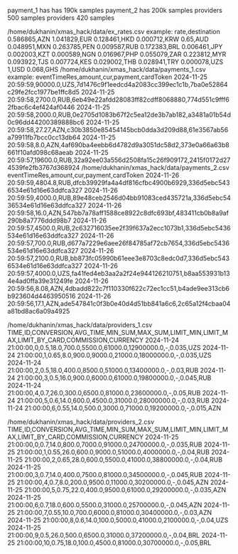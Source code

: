payment_1 has has 190k samples
payment_2 has 200k samples
providers 500 samples
providers 420 samples 

/home/dukhanin/xmas_hack/data/ex_rates.csv
example:
rate,destination
0.586865,AZN
1.041829,EUR
0.128461,HKD
0.000712,KRW
0.65,AUD
0.048951,MXN
0.263785,PEN
0.009587,RUB
0.172383,BRL
0.006461,JPY
0.002003,KZT
0.000589,NGN
0.016967,PHP
0.055079,ZAR
0.223812,MYR
0.093922,TJS
0.007724,KES
0.029002,THB
0.028941,TRY
0.000078,UZS
1,USD
0.068,GHS
/home/dukhanin/xmas_hack/data/payments_1.csv
example:
eventTimeRes,amount,cur,payment,cardToken
2024-11-25 20:59:59,90000.0,UZS,7d1476c9f1eedcd4a2083cc399ec1c1b,7ba0e52864c29fe2fcc1977be1ffc8d5
2024-11-25 20:59:58,2700.0,RUB,6eb49e22afdd28083ff82cdff8068880,774d551c9fff62fbac6c4ef424af0446
2024-11-25 20:59:58,2000.0,RUB,0e2705d1083b67f2c5ea12de3b7ab182,a3481a01b54d0c96dd44200389888bc6
2024-11-25 20:59:58,27.27,AZN,c30b3850e85454145bcb0dda3d209d88,61e3567ab56a79911fb7bcc0cc13db64
2024-11-25 20:59:58,8.0,AZN,4af690ba4eebb6d4782d9a3051dc58d2,373e0a66a63b8661f10afd098c68aeab
2024-11-25 20:59:57,19600.0,RUB,32a92ee03a556d2508fa15c26f909172,2415f0172d274539fe2fb3767d368924
/home/dukhanin/xmas_hack/data/payments_2.csv
eventTimeRes,amount,cur,payment,cardToken
2024-11-26 20:59:59,4804.8,RUB,dfcb39929fa4a4df816cfbc4900b6929,336d5ebc5436534e61d16e63ddfca327
2024-11-26 20:59:59,4000.0,RUB,89e48ceb2546d04bb91083ced435721a,336d5ebc5436534e61d16e63ddfca327
2024-11-26 20:59:58,16.0,AZN,547bb7a78aff1588ce8922c8dfc693bf,483411cb0b8a9af290b8a7776ddd98b7
2024-11-26 20:59:57,4500.0,RUB,2c632716035ee2f39f637a2ecc1073b1,336d5ebc5436534e61d16e63ddfca327
2024-11-26 20:59:57,700.0,RUB,d677a7229e6aee26f84785af72cb7654,336d5ebc5436534e61d16e63ddfca327
2024-11-26 20:59:57,2100.0,RUB,bb873fc05990b61eee3e8703c8edc0d7,336d5ebc5436534e61d16e63ddfca327
2024-11-26 20:59:57,4000.0,UZS,fa41fed4eb3aa2a2f24e944126210751,b8aa553931b134e4ad0ffa39e31249fe
2024-11-26 20:59:56,8.08,AZN,4dbadd822c7f110330f622c72ec1cc51,b4ade9ee313cb6b923604d4463950516
2024-11-26 20:59:56,17.1,AZN,ade547841c0f3b0e40d4d51bb841a6c6,2c65a12f4cbaa04a81bd8ac6a09a4925

/home/dukhanin/xmas_hack/data/providers_1.csv
TIME,ID,CONVERSION,AVG_TIME,MIN_SUM,MAX_SUM,LIMIT_MIN,LIMIT_MAX,LIMIT_BY_CARD,COMMISSION,CURRENCY
2024-11-24 21:00:00,0,0.5,18.0,700.0,5500.0,61000.0,12900000.0,-,0.035,UZS
2024-11-24 21:00:00,1,0.65,8.0,900.0,9000.0,21000.0,18000000.0,-,0.035,UZS
2024-11-24 21:00:00,2,0.5,18.0,400.0,8500.0,51000.0,13400000.0,-,0.03,RUB
2024-11-24 21:00:00,3,0.5,16.0,900.0,6000.0,61000.0,19800000.0,-,0.045,RUB
2024-11-24 21:00:00,4,0.7,26.0,300.0,6500.0,81000.0,23600000.0,-,0.05,RUB
2024-11-24 21:00:00,5,0.6,14.0,600.0,4500.0,31000.0,28000000.0,-,0.03,RUB
2024-11-24 21:00:00,6,0.55,14.0,500.0,3000.0,71000.0,19200000.0,-,0.015,AZN

/home/dukhanin/xmas_hack/data/providers_2.csv
TIME,ID,CONVERSION,AVG_TIME,MIN_SUM,MAX_SUM,LIMIT_MIN,LIMIT_MAX,LIMIT_BY_CARD,COMMISSION,CURRENCY
2024-11-25 21:00:00,0,0.7,14.0,800.0,7000.0,91000.0,24700000.0,-,0.035,RUB
2024-11-25 21:00:00,1,0.55,26.0,600.0,9000.0,51000.0,4000000.0,-,0.04,RUB
2024-11-25 21:00:00,2,0.65,28.0,600.0,5500.0,41000.0,38800000.0,-,0.04,RUB
2024-11-25 21:00:00,3,0.7,14.0,400.0,7500.0,81000.0,34500000.0,-,0.045,RUB
2024-11-25 21:00:00,4,0.7,8.0,200.0,9500.0,11000.0,30200000.0,-,0.045,AZN
2024-11-25 21:00:00,5,0.75,22.0,400.0,9500.0,61000.0,29200000.0,-,0.035,AZN
2024-11-25 21:00:00,6,0.7,18.0,600.0,5500.0,31000.0,25700000.0,-,0.045,AZN
2024-11-25 21:00:00,7,0.55,10.0,700.0,6000.0,81000.0,30400000.0,-,0.03,AZN
2024-11-25 21:00:00,8,0.6,14.0,100.0,5000.0,41000.0,2100000.0,-,0.04,UZS
2024-11-25 21:00:00,9,0.5,26.0,500.0,6500.0,31000.0,37200000.0,-,0.04,BRL
2024-11-25 21:00:00,10,0.75,18.0,100.0,4500.0,81000.0,30700000.0,-,0.05,BRL